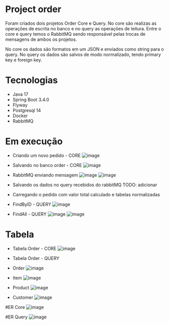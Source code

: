 # Project order
Foram criados dois projetos Order Core e Query. No core são realizas as operações de escrita no banco e no query as operações de leitura. Entre o core e query temos o RabbitMQ sendo responsável pelas trocas de mensagens de ambos os projetos. 

No core os dados são formatos em um JSON e enviados como string para o query. No query os dados são salvos de modo normalizado, tendo primary key e foreign key.

# Tecnologias

* Java 17
* Spring Boot 3.4.0
* Flyway
* Postgresql 14
* Docker
* RabbitMQ

# Em execução

* Criando um novo pedido - CORE 
![image](https://github.com/user-attachments/assets/bb38a9a1-f542-4c70-99b2-08f082a620fe)

* Salvando no banco order - CORE
![image](https://github.com/user-attachments/assets/78bc30d4-5054-4c20-ade8-fdaadee385d6)

* RabbitMQ enviando mensagem 
![image](https://github.com/user-attachments/assets/ac62ae5d-235e-4971-bf45-01ed755a5bb5)
![image](https://github.com/user-attachments/assets/99bf8632-3ee8-40b5-a434-6b6c8f7c27d7)

* Salvando os dados no query recebidos do rabbitMQ
  TODO: adicionar

* Carregando o pedido com valor total calculado e tabelas normalizadas
* FindByID - QUERY
![image](https://github.com/user-attachments/assets/030ec68e-846e-4e96-9fce-2f2cfe9234b7)

* FindAll - QUERY
![image](https://github.com/user-attachments/assets/fdf6a90c-4c2f-4d07-9c0b-aae5d1b9edb6)
![image](https://github.com/user-attachments/assets/1158a7d1-286b-4998-bcd2-6bce70873dec)

# Tabela

* Tabela Order - CORE
![image](https://github.com/user-attachments/assets/2132bacb-b0c8-4494-97f8-9d99625c8e87)

* Tabela Order - QUERY
* Order
![image](https://github.com/user-attachments/assets/10e76af2-238b-4180-8d56-0a4951f3210d)
* Item
![image](https://github.com/user-attachments/assets/415793a5-b306-4992-af25-69c5b0046a5d)
* Product
![image](https://github.com/user-attachments/assets/35446f92-7fc3-4c15-8816-8899d06300bb)
* Customer
![image](https://github.com/user-attachments/assets/859ae803-d7b3-44a2-8774-9c1e5c453ebe)

#ER Core
![image](https://github.com/user-attachments/assets/a8edbd4a-e818-4a5f-8533-92a250602283)

#ER Query
![image](https://github.com/user-attachments/assets/71539798-de5c-4ac9-9055-bfc285d19dfd)




